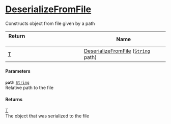 # [DeserializeFromFile](./SerializationHelper--DeserializeFromFile.md)

Constructs object from file given by a path

| Return&nbsp; &nbsp; &nbsp; &nbsp; &nbsp; &nbsp; &nbsp; &nbsp; &nbsp; &nbsp; &nbsp; &nbsp; &nbsp; &nbsp; &nbsp; &nbsp; &nbsp; &nbsp; &nbsp; &nbsp; &nbsp; | Name | 
| --- | --- | 
| [T](./SerializationHelper--DeserializeFromFile.md) | [DeserializeFromFile](./SerializationHelper--DeserializeFromFile.md) ([`String`](https://docs.microsoft.com/en-us/dotnet/api/System.String) path) | 


#### Parameters
**`path`**  [`String`](https://docs.microsoft.com/en-us/dotnet/api/System.String)<br>Relative path to the file
#### Returns
[T](./SerializationHelper--DeserializeFromFile.md)<br>
The object that was serialized to the file